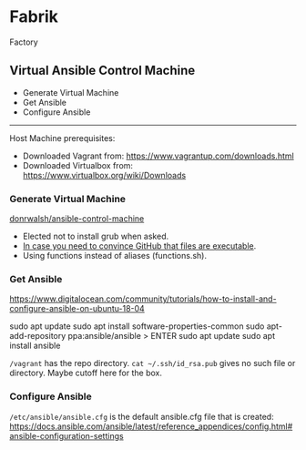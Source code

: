 # Fabrik
Factory

## Virtual Ansible Control Machine
- Generate Virtual Machine
- Get Ansible
- Configure Ansible
---
Host Machine prerequisites:
- Downloaded Vagrant from: https://www.vagrantup.com/downloads.html
- Downloaded Virtualbox from: https://www.virtualbox.org/wiki/Downloads

### Generate Virtual Machine
[donrwalsh/ansible-control-machine](https://app.vagrantup.com/donrwalsh/boxes/ansible-control-machine)

- Elected not to install grub when asked.
- [In case you need to convince GitHub that files are executable](https://stackoverflow.com/questions/40978921/how-to-add-chmod-permissions-to-file-in-git).
- Using functions instead of aliases (functions.sh).

### Get Ansible
https://www.digitalocean.com/community/tutorials/how-to-install-and-configure-ansible-on-ubuntu-18-04

sudo apt update
sudo apt install software-properties-common
sudo apt-add-repository ppa:ansible/ansible > ENTER
sudo apt update
sudo apt install ansible

`/vagrant` has the repo directory. 
`cat ~/.ssh/id_rsa.pub` gives no such file or directory.
Maybe cutoff here for the box.

### Configure Ansible
`/etc/ansible/ansible.cfg` is the default ansible.cfg file that is created: https://docs.ansible.com/ansible/latest/reference_appendices/config.html#ansible-configuration-settings
